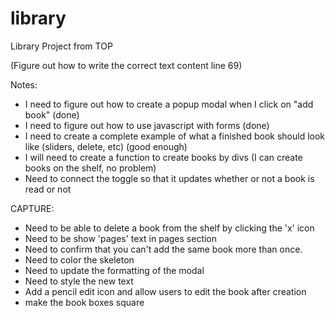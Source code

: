 # library
Library Project from TOP

(Figure out how to write the correct text content line 69)

Notes:
- I need to figure out how to create a popup modal when I click on "add book"  (done)
- I need to figure out how to use javascript with forms (done)
- I need to create a complete example of what a finished book should look like (sliders, delete, etc) (good enough)
- I will need to create a function to create books by divs (I can create books on the shelf, no problem)
- Need to connect the toggle so that it updates whether or not a book is read or not




CAPTURE:
- Need to be able to delete a book from the shelf by clicking the 'x' icon
- Need to be show 'pages' text in pages section
- Need to confirm that you can't add the same book more than once.
- Need to color the skeleton
- Need to update the formatting of the modal
- Need to style the new text
- Add a pencil edit icon and allow users to edit the book after creation
- make the book boxes square
